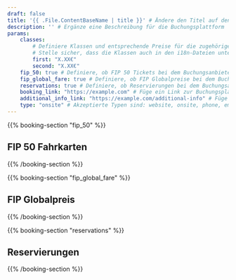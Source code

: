```yaml
---
draft: false
title: '{{ .File.ContentBaseName | title }}' # Ändere den Titel auf den Name der Buchungsplattform
description: '' # Ergänze eine Beschreibung für die Buchungsplattform
params:
    classes:
        # Definiere Klassen und entsprechende Preise für die zugehörigen Reservierungen.
        # Stelle sicher, dass die Klassen auch in den i18n-Dateien unter `booking.classes` definiert sind.
        first: "X.XX€"
        second: "X.XX€"
    fip_50: true # Definiere, ob FIP 50 Tickets bei dem Buchungsanbieter gebucht werden können.
    fip_global_fare: true # Definiere, ob FIP Globalpreise bei dem Buchungsanbieter gebucht werden können.
    reservations: true # Definiere, ob Reservierungen bei dem Buchungsanbieter gebucht werden können.
    booking_link: "https://example.com" # Füge ein Link zur Buchungsplattform hinzu
    additional_info_link: "https://example.com/additional-info" # Füge einen Link zu zusätzlichen Informationen hinzu
    type: "onsite" # Akzeptierte Typen sind: website, onsite, phone, email und machine
---
```


{{% booking-section "fip_50" %}}
## FIP 50 Fahrkarten

<!--
    Erkläre hier die Buchungswege, um FIP 50 Tickets zu erwerben.
-->
{{% /booking-section %}}

{{% booking-section "fip_global_fare" %}}
## FIP Globalpreis

<!--
    Erkläre hier die Buchungswege, um FIP Globalpreise zu erwerben.
-->
{{% /booking-section %}}

{{% booking-section "reservations" %}}
## Reservierungen

<!--
    Erkläre hier die Buchungswege, um Reservierungen zu erwerben.
-->
{{% /booking-section %}}
